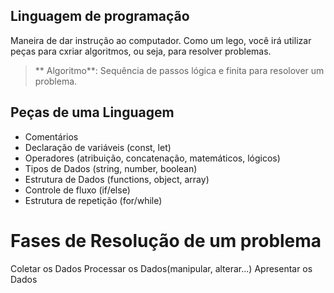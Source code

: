 ## Linguagem de programação

Maneira de dar instrução ao computador.
Como um lego, você irá utilizar peças para cxriar algoritmos, ou seja, para resolver problemas.

> ** Algoritmo**: Sequência de passos lógica e finita para resolover um problema. 

## Peças de uma Linguagem

- Comentários
- Declaração de variáveis (const, let)
- Operadores (atribuição, concatenação, matemáticos, lógicos)
- Tipos de Dados (string, number, boolean)
- Estrutura de Dados (functions, object, array)
- Controle de fluxo (if/else)
- Estrutura de repetição (for/while)

#  Fases de Resolução de um problema

Coletar os Dados
Processar os Dados(manipular, alterar...)
Apresentar os Dados
